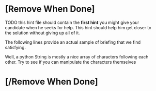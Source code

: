 # [Remove When Done]
TODO this hint file should contain the **first hint** you might give your candidate when he seeks for help.
This hint should help him get closer to the solution without giving up all of it.

The following lines provide an actual sample of briefing that we find satisfying.

Well, a python String is mostly a nice array of characters following each other.
Try to see if you can manipulate the characters themselves

# [/Remove When Done]
